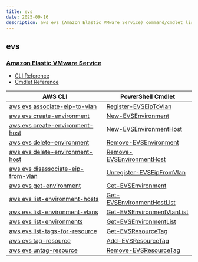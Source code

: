 ```yaml
---
title: evs
date: 2025-09-16
description: aws evs (Amazon Elastic VMware Service) command/cmdlet list.
---
```


## evs

### [Amazon Elastic VMware Service](https://aws.amazon.com/evs/)

* [CLI Reference](https://awscli.amazonaws.com/v2/documentation/api/latest/reference/evs/index.html)
* [Cmdlet Reference](https://docs.aws.amazon.com/powershell/v4/reference/items/Evs_cmdlets.html)

|AWS CLI|PowerShell Cmdlet|
|----|----|
|[aws evs associate-eip-to-vlan](https://awscli.amazonaws.com/v2/documentation/api/latest/reference/evs/associate-eip-to-vlan.html)|[Register-EVSEipToVlan](https://docs.aws.amazon.com/powershell/latest/reference/items/Register-EVSEipToVlan.html)|
|[aws evs create-environment](https://awscli.amazonaws.com/v2/documentation/api/latest/reference/evs/create-environment.html)|[New-EVSEnvironment](https://docs.aws.amazon.com/powershell/latest/reference/items/New-EVSEnvironment.html)|
|[aws evs create-environment-host](https://awscli.amazonaws.com/v2/documentation/api/latest/reference/evs/create-environment-host.html)|[New-EVSEnvironmentHost](https://docs.aws.amazon.com/powershell/latest/reference/items/New-EVSEnvironmentHost.html)|
|[aws evs delete-environment](https://awscli.amazonaws.com/v2/documentation/api/latest/reference/evs/delete-environment.html)|[Remove-EVSEnvironment](https://docs.aws.amazon.com/powershell/latest/reference/items/Remove-EVSEnvironment.html)|
|[aws evs delete-environment-host](https://awscli.amazonaws.com/v2/documentation/api/latest/reference/evs/delete-environment-host.html)|[Remove-EVSEnvironmentHost](https://docs.aws.amazon.com/powershell/latest/reference/items/Remove-EVSEnvironmentHost.html)|
|[aws evs disassociate-eip-from-vlan](https://awscli.amazonaws.com/v2/documentation/api/latest/reference/evs/disassociate-eip-from-vlan.html)|[Unregister-EVSEipFromVlan](https://docs.aws.amazon.com/powershell/latest/reference/items/Unregister-EVSEipFromVlan.html)|
|[aws evs get-environment](https://awscli.amazonaws.com/v2/documentation/api/latest/reference/evs/get-environment.html)|[Get-EVSEnvironment](https://docs.aws.amazon.com/powershell/latest/reference/items/Get-EVSEnvironment.html)|
|[aws evs list-environment-hosts](https://awscli.amazonaws.com/v2/documentation/api/latest/reference/evs/list-environment-hosts.html)|[Get-EVSEnvironmentHostList](https://docs.aws.amazon.com/powershell/latest/reference/items/Get-EVSEnvironmentHostList.html)|
|[aws evs list-environment-vlans](https://awscli.amazonaws.com/v2/documentation/api/latest/reference/evs/list-environment-vlans.html)|[Get-EVSEnvironmentVlanList](https://docs.aws.amazon.com/powershell/latest/reference/items/Get-EVSEnvironmentVlanList.html)|
|[aws evs list-environments](https://awscli.amazonaws.com/v2/documentation/api/latest/reference/evs/list-environments.html)|[Get-EVSEnvironmentList](https://docs.aws.amazon.com/powershell/latest/reference/items/Get-EVSEnvironmentList.html)|
|[aws evs list-tags-for-resource](https://awscli.amazonaws.com/v2/documentation/api/latest/reference/evs/list-tags-for-resource.html)|[Get-EVSResourceTag](https://docs.aws.amazon.com/powershell/latest/reference/items/Get-EVSResourceTag.html)|
|[aws evs tag-resource](https://awscli.amazonaws.com/v2/documentation/api/latest/reference/evs/tag-resource.html)|[Add-EVSResourceTag](https://docs.aws.amazon.com/powershell/latest/reference/items/Add-EVSResourceTag.html)|
|[aws evs untag-resource](https://awscli.amazonaws.com/v2/documentation/api/latest/reference/evs/untag-resource.html)|[Remove-EVSResourceTag](https://docs.aws.amazon.com/powershell/latest/reference/items/Remove-EVSResourceTag.html)|

